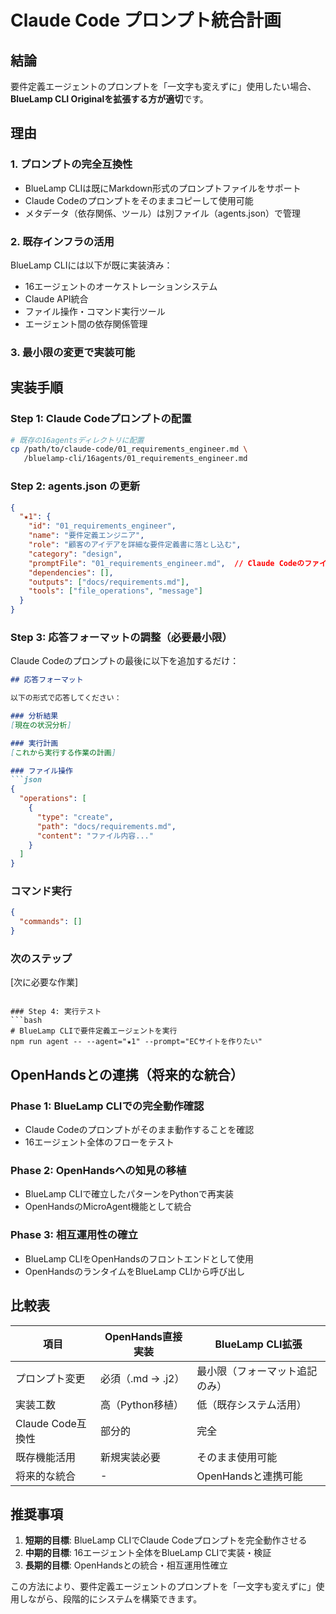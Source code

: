 # Claude Code プロンプト統合計画

## 結論

要件定義エージェントのプロンプトを「一文字も変えずに」使用したい場合、**BlueLamp CLI Originalを拡張する方が適切**です。

## 理由

### 1. プロンプトの完全互換性
- BlueLamp CLIは既にMarkdown形式のプロンプトファイルをサポート
- Claude Codeのプロンプトをそのままコピーして使用可能
- メタデータ（依存関係、ツール）は別ファイル（agents.json）で管理

### 2. 既存インフラの活用
BlueLamp CLIには以下が既に実装済み：
- 16エージェントのオーケストレーションシステム
- Claude API統合
- ファイル操作・コマンド実行ツール
- エージェント間の依存関係管理

### 3. 最小限の変更で実装可能

## 実装手順

### Step 1: Claude Codeプロンプトの配置
```bash
# 既存の16agentsディレクトリに配置
cp /path/to/claude-code/01_requirements_engineer.md \
   /bluelamp-cli/16agents/01_requirements_engineer.md
```

### Step 2: agents.json の更新
```json
{
  "★1": {
    "id": "01_requirements_engineer",
    "name": "要件定義エンジニア",
    "role": "顧客のアイデアを詳細な要件定義書に落とし込む",
    "category": "design",
    "promptFile": "01_requirements_engineer.md",  // Claude Codeのファイルを指定
    "dependencies": [],
    "outputs": ["docs/requirements.md"],
    "tools": ["file_operations", "message"]
  }
}
```

### Step 3: 応答フォーマットの調整（必要最小限）

Claude Codeのプロンプトの最後に以下を追加するだけ：

```markdown
## 応答フォーマット

以下の形式で応答してください：

### 分析結果
[現在の状況分析]

### 実行計画
[これから実行する作業の計画]

### ファイル操作
```json
{
  "operations": [
    {
      "type": "create",
      "path": "docs/requirements.md",
      "content": "ファイル内容..."
    }
  ]
}
```

### コマンド実行
```json
{
  "commands": []
}
```

### 次のステップ
[次に必要な作業]
```

### Step 4: 実行テスト
```bash
# BlueLamp CLIで要件定義エージェントを実行
npm run agent -- --agent="★1" --prompt="ECサイトを作りたい"
```

## OpenHandsとの連携（将来的な統合）

### Phase 1: BlueLamp CLIでの完全動作確認
- Claude Codeのプロンプトがそのまま動作することを確認
- 16エージェント全体のフローをテスト

### Phase 2: OpenHandsへの知見の移植
- BlueLamp CLIで確立したパターンをPythonで再実装
- OpenHandsのMicroAgent機能として統合

### Phase 3: 相互運用性の確立
- BlueLamp CLIをOpenHandsのフロントエンドとして使用
- OpenHandsのランタイムをBlueLamp CLIから呼び出し

## 比較表

| 項目 | OpenHands直接実装 | BlueLamp CLI拡張 |
|------|------------------|-----------------|
| プロンプト変更 | 必須（.md → .j2） | 最小限（フォーマット追記のみ） |
| 実装工数 | 高（Python移植） | 低（既存システム活用） |
| Claude Code互換性 | 部分的 | 完全 |
| 既存機能活用 | 新規実装必要 | そのまま使用可能 |
| 将来的な統合 | - | OpenHandsと連携可能 |

## 推奨事項

1. **短期的目標**: BlueLamp CLIでClaude Codeプロンプトを完全動作させる
2. **中期的目標**: 16エージェント全体をBlueLamp CLIで実装・検証
3. **長期的目標**: OpenHandsとの統合・相互運用性確立

この方法により、要件定義エージェントのプロンプトを「一文字も変えずに」使用しながら、段階的にシステムを構築できます。
